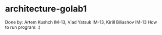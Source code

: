 # architecture-golab1
Done by: Artem Kushch IM-13, Vlad Yatsuk IM-13, Kirill Biliashov IM-13
How to run program: 
:)

